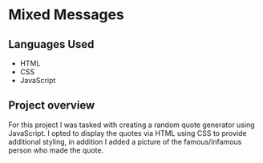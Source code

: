 # Mixed Messages

## Languages Used

* HTML
* CSS
* JavaScript

## Project overview

For this project I was tasked with creating a random quote generator using JavaScript.
I opted to display the quotes via HTML using CSS to provide additional styling, in addition I added a picture of the famous/infamous person who made the quote.
